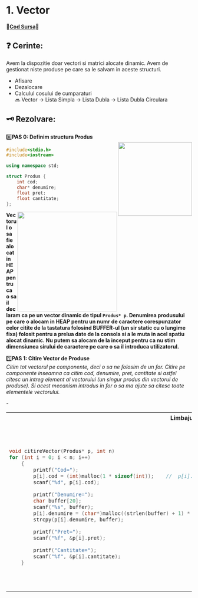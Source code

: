 # 1. Vector

		

🔮[**Cod Sursa**](https://github.com/Adriana-Giol/Structuri-de-Date/blob/main/%5BCiurea%5DSDD_Laborator/Seminar1_1046%5Bvector-matrice%5D.cpp)🔮
## ❓ Cerinte:</br>
Avem la dispozitie doar vectori si matrici alocate dinamic.
Avem de gestionat niste produse pe care sa le salvam in aceste structuri.
  - Afisare
  - Dezalocare
  - Calculul cosului de cumparaturi</br>
  🔜 Vector -> Lista Simpla -> Lista Dubla -> Lista Dubla Circulara

## 🗝️ Rezolvare: </br>
0️⃣**PAS 0: Definim structura Produs**</br>
<a>
	<img src ="https://github.com/Adriana-Giol/Structuri-de-Date/blob/main/Resurse/StructuraProdus.jpg" weidth="200px" height="200px" align="right"/>
</a>


```cpp
#include<stdio.h>
#include<iostream>

using namespace std;

struct Produs {
	int cod;				
	char* denumire;
	float pret;
	float cantitate;
};
```
<a>
	<img src ="https://user-images.githubusercontent.com/60271540/113738138-50237b80-9707-11eb-959c-c7f8517da02f.jpg" weidth="250px" height="270px" align="right"/>
</a>

**Vectorul o sa fie alocat in HEAP pentru ca o sa il declaram ca pe un vector dinamic de tipul `Produs* p`. Denumirea produsului pe care o alocam in HEAP pentru un numr de caractere corespunzator celor citite de la tastatura folosind BUFFER-ul (un sir static cu o lungime fixa) folosit pentru a prelua date de la consola si a le muta in acel spatiu alocat dinamic. Nu putem sa alocam de la inceput pentru ca nu stim dimensiunea sirului de caractere pe care o sa il introduca utilizatorul.**</br>


1️⃣**PAS 1: Citire Vector de Produse**</br>
*Citim tot vectorul pe componente, deci o sa ne folosim de un for. Citire pe componente inseamna ca citim cod, denumire, pret, cantitate si astfel citesc un intreg element al vectorului (un singur produs din vectorul de produse). Si acest mecanism introdus in for o sa ma ajute sa citesc toate elementele vectorului.*
<!--************************************ TABEL****************************************************-->
<table>
<tbody>
<!------------------------------------------ TITLU-------------------------------------------------->
<tr>
<th>Limbajul C</th>
<th>Limbajul C++</th>
</tr>
<!----------------------------------------- TITLU--------------------------------------------------->	
<!--------------------------------------- PRIMA COLOANA - LIMBAJUL C--------------------------------->
<tr>-
<td>

```cpp
void citireVector(Produs* p, int n)
for (int i = 0; i < n; i++)
	{
		printf("Cod=");
		p[i].cod = (int)malloc(1 * sizeof(int));    //	p[i].cod = (int*)malloc(1 * sizeof(int));   - pentru int*cod;
		scanf("%d", p[i].cod);

		printf("Denumire=");
		char buffer[20];
		scanf("%s", buffer);
		p[i].denumire = (char*)malloc((strlen(buffer) + 1) * sizeof(char));
		strcpy(p[i].denumire, buffer);

		printf("Pret=");
		scanf("%f", &p[i].pret);

		printf("Cantitate=");
		scanf("%f", &p[i].cantitate);
	}
```
				
</td>
<!------------------------------------ A DOUA COLOANA - LIMBAJUL C++------------------------------------>
<td>
	
```cpp
void citireVector(Produs* p, int n)
for (int i = 0; i < n; i++) {
		cout << "Cod = ";
		cin >> p[i].cod;			//cin>> *p[i].cod = new int[1]; -- pentru int* cod;
	

		cout << "Denumire = ";
		//1. La char-uri se declara bufferul
		char buffer[20];

		//2. Citim in buffer
		cin >> buffer;

		//3. Alocam spatiu pentru denumire
		p[i].denumire = new char[strlen(buffer) + 1];

		//4.Copiem in vector din buffer
		strcpy(p[i].denumire, buffer);

		cout << "Pret = ";
		cin >> p[i].pret;

		cout << "Cnatitate = ";
		cin >> p[i].cantitate;
	}
```

</td>
</tr>
</tbody>
</table>
<!--************************************ TABEL****************************************************-->


